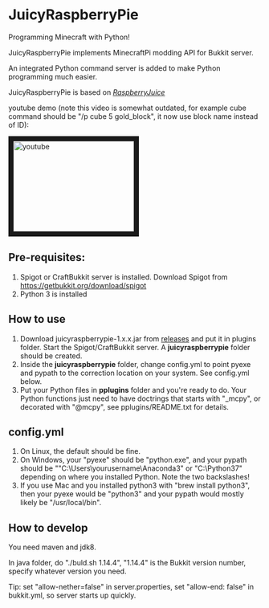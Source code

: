# JuicyRaspberryPie
Programming Minecraft with Python!

JuicyRaspberryPie implements MinecraftPi modding API for Bukkit server.

An integrated Python command server is added to make Python programming much easier.

JuicyRaspberryPie is based on [*RaspberryJuice*](https://github.com/zhuowei/RaspberryJuice)

youtube demo (note this video is somewhat outdated, for example cube command should be "/p cube 5 gold_block", it now use block name instead of ID):

<a href="http://www.youtube.com/watch?feature=player_embedded&v=qhDLa2muivY&t=15m" target="_blank"><img src="http://img.youtube.com/vi/qhDLa2muivY/0.jpg" alt="youtube" width="240" height="180" border="10" /></a>

## Pre-requisites:

1. Spigot or CraftBukkit server is installed.  Download Spigot from https://getbukkit.org/download/spigot
2. Python 3 is installed

## How to use

1. Download juicyraspberrypie-1.x.x.jar from [releases](https://github.com/wensheng/JuicyRaspberryPie/releases) and put it in plugins folder.  Start the Spigot/CraftBukkit server. A **juicyraspberrypie** folder should be created.
2. Inside the **juicyraspberrypie** folder, change config.yml to point pyexe and pypath to the correction location on your system.  See config.yml below.
3. Put your Python files in **pplugins** folder and you're ready to do.  Your Python functions just need to have doctrings that starts with "_mcpy", or decorated with "@mcpy", see pplugins/README.txt for details.

## config.yml

1. On Linux, the default should be fine. 
2. On Windows, your "pyexe" should be "python.exe", and your pypath should be ""C:\\Users\\yourusername\\Anaconda3" or "C:\\Python37" depending on where you installed Python.  Note the two backslashes!
3. If you use Mac and you installed python3 with "brew install python3", then your pyexe would be "python3" and your pypath would mostly likely be "/usr/local/bin".

## How to develop

You need maven and jdk8.

In java folder, do "./buld.sh 1.14.4", "1.14.4" is the Bukkit version number, specify whatever version you need.

Tip: set "allow-nether=false" in server.properties, set "allow-end: false" in bukkit.yml, so server starts up quickly.
